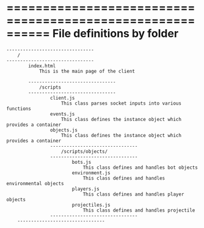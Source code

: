 ==========================================================
	File definitions by folder
==========================================================
	--------------------------------
		/
	--------------------------------
			index.html
				This is the main page of the client
			
			--------------------------------
				/scripts
			--------------------------------
					client.js
						This class parses socket inputs into various functions
					events.js
						This class defines the instance object which provides a container
					objects.js
						This class defines the instance object which provides a container
					--------------------------------
						/scripts/objects/
					--------------------------------
							bots.js
								This class defines and handles bot objects
							environment.js
								This class defines and handles environmental objects 
							players.js
								This class defines and handles player objects 
							projectiles.js
								This class defines and handles projectile 
					--------------------------------
		--------------------------------